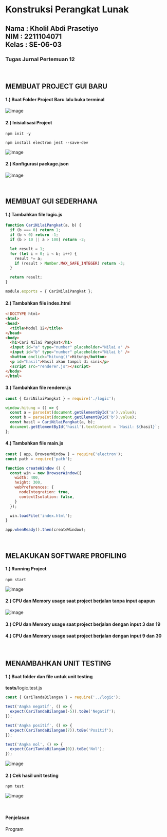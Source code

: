 <h1>Konstruksi Perangkat Lunak</h1>
<h2>Nama : Kholil Abdi Prasetiyo<br>NIM : 2211104071<br>Kelas : SE-06-03</h2>
<h3>Tugas Jurnal Pertemuan 12</h3>

<br>

## MEMBUAT PROJECT GUI BARU
#### 1.) Buat Folder Project Baru lalu buka terminal
![image](https://github.com/user-attachments/assets/feecb9c3-399c-437e-aa5e-5812b996ff62)

#### 2.) Inisialisasi Project
```
npm init -y
```
```
npm install electron jest --save-dev
```
![image](https://github.com/user-attachments/assets/ffd44d37-6538-4eb4-9de9-895dcc024a71)

#### 2.) Konfigurasi package.json
![image](https://github.com/user-attachments/assets/206eca74-08e4-4b63-ac81-370c39398a90)

<br>

## MEMBUAT GUI SEDERHANA
#### 1.) Tambahkan file logic.js
```js
function CariNilaiPangkat(a, b) {
  if (b === 0) return 1;
  if (b < 0) return -1;
  if (b > 10 || a > 100) return -2;

  let result = 1;
  for (let i = 0; i < b; i++) {
    result *= a;
    if (result > Number.MAX_SAFE_INTEGER) return -3;
  }

  return result;
}

module.exports = { CariNilaiPangkat };
```

#### 2.) Tambahkan file index.html
```html
<!DOCTYPE html>
<html>
<head>
  <title>Modul 12</title>
</head>
<body>
  <h1>Cari Nilai Pangkat</h1>
  <input id="a" type="number" placeholder="Nilai a" />
  <input id="b" type="number" placeholder="Nilai b" />
  <button onclick="hitung()">Hitung</button>
  <p id="hasil">Hasil akan tampil di sini</p>
  <script src="renderer.js"></script>
</body>
</html>
```

#### 3.) Tambahkan file renderer.js
```js
const { CariNilaiPangkat } = require('./logic');

window.hitung = () => {
  const a = parseInt(document.getElementById('a').value);
  const b = parseInt(document.getElementById('b').value);
  const hasil = CariNilaiPangkat(a, b);
  document.getElementById('hasil').textContent = `Hasil: ${hasil}`;
};
```

#### 4.) Tambahkan file main.js
```js
const { app, BrowserWindow } = require('electron');
const path = require('path');

function createWindow () {
  const win = new BrowserWindow({
    width: 400,
    height: 300,
    webPreferences: {
      nodeIntegration: true,
      contextIsolation: false,
    }
  });

  win.loadFile('index.html');
}

app.whenReady().then(createWindow);
```

<br>

## MELAKUKAN SOFTWARE PROFILING
#### 1.) Running Project
```
npm start
```
![image](https://github.com/user-attachments/assets/2f9ae282-6455-43f5-82f9-fab2660395ab)

#### 2.) CPU dan Memory usage saat project berjalan tanpa input apapun
![image](https://github.com/user-attachments/assets/3afe2936-c51f-4400-a300-0f4bd4762b4d)

#### 3.) CPU dan Memory usage saat project berjalan dengan input 3 dan 19

#### 4.) CPU dan Memory usage saat project berjalan dengan input 9 dan 30

<br>

## MENAMBAHKAN UNIT TESTING
#### 1.) Buat folder dan file untuk unit testing
__tests__/logic.test.js
```js
const { CariTandaBilangan } = require('../logic');

test('Angka negatif', () => {
  expect(CariTandaBilangan(-5)).toBe('Negatif');
});

test('Angka positif', () => {
  expect(CariTandaBilangan(7)).toBe('Positif');
});

test('Angka nol', () => {
  expect(CariTandaBilangan(0)).toBe('Nol');
});
```
![image](https://github.com/user-attachments/assets/9d561a2f-d0a3-4bbf-aea5-e2138c229a42)

#### 2.) Cek hasil unit testing
```
npm test
```
![image](https://github.com/user-attachments/assets/330e2626-0bd6-4e87-82f7-c9fb218ba2f1)

<br>

#### Penjelasan
Program 
